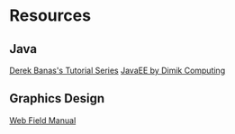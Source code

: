 # Resources

## Java
[Derek Banas's Tutorial Series](https://www.youtube.com/playlist?list=PLE7E8B7F4856C9B19)
[JavaEE by Dimik Computing](http://dimikcomputing.com/course/javaee-online-course)

## Graphics Design
[Web Field Manual](http://webfieldmanual.com/)